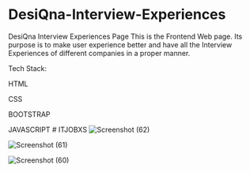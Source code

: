 # DesiQna-Interview-Experiences
DesiQna Interview Experiences Page
This is the Frontend Web page. Its purpose is to make user experience better and have all the Interview Experiences of different companies in a proper manner.

Tech Stack:

HTML

CSS

BOOTSTRAP

JAVASCRIPT
#   I T J O B X S 
 
 ![Screenshot (62)](https://github.com/Deshmukhjay/IT-JOBSX/assets/93936467/ed549b4a-d6a4-4e21-8474-d982d371af37)

![Screenshot (61)](https://github.com/Deshmukhjay/IT-JOBSX/assets/93936467/695ec584-62ae-468b-96c6-9ed09a4cc3fe)

![Screenshot (60)](https://github.com/Deshmukhjay/IT-JOBSX/assets/93936467/7eaaf8a4-4be6-4cb2-9299-ce35d4b258d7)
